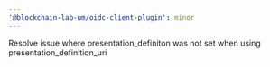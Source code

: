 ```yaml
---
'@blockchain-lab-um/oidc-client-plugin': minor
---
```


Resolve issue where presentation_definiton was not set when using presentation_definition_uri

